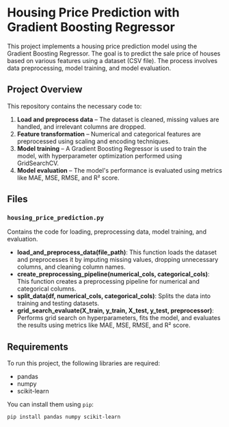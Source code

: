 # Housing Price Prediction with Gradient Boosting Regressor

This project implements a housing price prediction model using the Gradient Boosting Regressor. The goal is to predict the sale price of houses based on various features using a dataset (CSV file). The process involves data preprocessing, model training, and model evaluation.

## Project Overview

This repository contains the necessary code to:
1. **Load and preprocess data** – The dataset is cleaned, missing values are handled, and irrelevant columns are dropped.
2. **Feature transformation** – Numerical and categorical features are preprocessed using scaling and encoding techniques.
3. **Model training** – A Gradient Boosting Regressor is used to train the model, with hyperparameter optimization performed using GridSearchCV.
4. **Model evaluation** – The model's performance is evaluated using metrics like MAE, MSE, RMSE, and R² score.

## Files

### `housing_price_prediction.py`
Contains the code for loading, preprocessing data, model training, and evaluation.

- **load_and_preprocess_data(file_path)**: This function loads the dataset and preprocesses it by imputing missing values, dropping unnecessary columns, and cleaning column names.
- **create_preprocessing_pipeline(numerical_cols, categorical_cols)**: This function creates a preprocessing pipeline for numerical and categorical columns.
- **split_data(df, numerical_cols, categorical_cols)**: Splits the data into training and testing datasets.
- **grid_search_evaluate(X_train, y_train, X_test, y_test, preprocessor)**: Performs grid search on hyperparameters, fits the model, and evaluates the results using metrics like MAE, MSE, RMSE, and R² score.

## Requirements

To run this project, the following libraries are required:

- pandas
- numpy
- scikit-learn

You can install them using `pip`:

```bash
pip install pandas numpy scikit-learn
